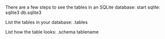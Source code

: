 There are a few steps to see the tables in an SQLite database:
start sqlite:
sqlite3 db.sqlite3

List the tables in your database:
.tables

List how the table looks:
.schema tablename